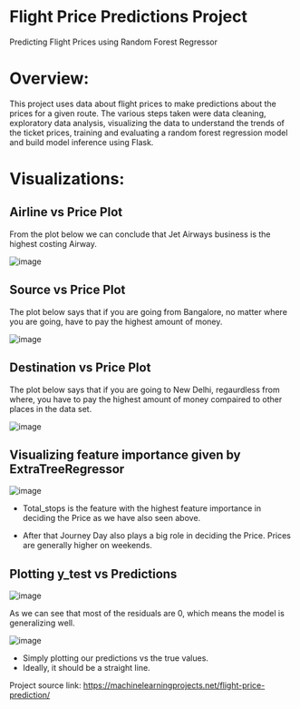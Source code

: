 # **Flight Price Predictions Project**
 Predicting Flight Prices using Random Forest Regressor

# **Overview:**

This project uses data about flight prices to make predictions about the prices for a given route. The various steps taken were data cleaning, exploratory data analysis, visualizing the data to understand the trends of the ticket prices, training and evaluating a random forest regression model and build model inference using Flask. 


# **Visualizations:**

## **Airline vs Price Plot**

From the plot below we can conclude that Jet Airways business is the highest costing Airway.

![image](https://user-images.githubusercontent.com/117705408/233181015-4560061c-f9cd-4c25-a76b-8640fd481a57.png)

## **Source vs Price Plot**

The plot below says that if you are going from Bangalore, no matter where you are going, have to pay the highest amount of money.

![image](https://user-images.githubusercontent.com/117705408/233181042-de997b3b-0252-4b93-bf75-2faffd378151.png)

## **Destination vs Price Plot**

The plot below says that if you are going to New Delhi, regaurdless from where, you have to pay the highest amount of money compaired to other places in the data set.

![image](https://user-images.githubusercontent.com/117705408/233181069-26b6b46c-c7fc-43a1-ae27-bc6e840c8732.png)

## **Visualizing feature importance given by ExtraTreeRegressor**

![image](https://user-images.githubusercontent.com/117705408/233181385-81573773-97fc-4825-a5c5-48159e1e5cf7.png)

- Total_stops is the feature with the highest feature importance in deciding the Price as we have also seen above.

- After that Journey Day also plays a big role in deciding the Price. Prices are generally higher on weekends.

## **Plotting y_test vs Predictions**

![image](https://user-images.githubusercontent.com/117705408/233181776-7fe59dd5-3cee-45ff-8d46-139ce8debd69.png)

As we can see that most of the residuals are 0, which means the model is generalizing well.

![image](https://user-images.githubusercontent.com/117705408/233181538-eb821af6-333b-45bf-8936-de35659f6f3f.png)

- Simply plotting our predictions vs the true values.
- Ideally, it should be a straight line.

Project source link: https://machinelearningprojects.net/flight-price-prediction/
